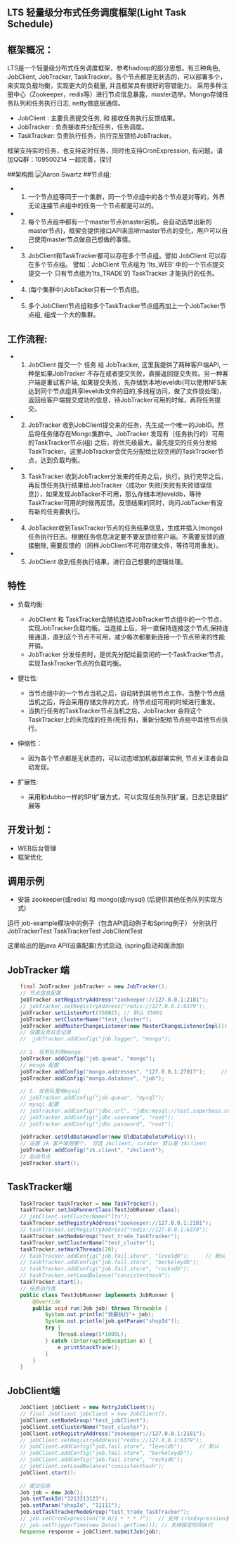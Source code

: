 LTS 轻量级分布式任务调度框架(Light Task Schedule)
-----------------

## 框架概况：
 LTS是一个轻量级分布式任务调度框架，参考hadoop的部分思想。有三种角色, JobClient, JobTracker, TaskTracker。各个节点都是无状态的，可以部署多个，来实现负载均衡，实现更大的负载量, 并且框架具有很好的容错能力。
 采用多种注册中心（Zookeeper，redis等）进行节点信息暴露，master选举。Mongo存储任务队列和任务执行日志, netty做底层通信。
* JobClient : 主要负责提交任务, 和 接收任务执行反馈结果。
* JobTracker : 负责接收并分配任务，任务调度。
* TaskTracker: 负责执行任务，执行完反馈给JobTracker。

框架支持实时任务，也支持定时任务，同时也支持CronExpression, 有问题，请加QQ群：109500214 一起完善，探讨

##架构图
![Aaron Swartz](https://raw.githubusercontent.com/qq254963746/light-task-schedule/master/data/%E6%9E%B6%E6%9E%84%E5%9B%BE.png)
##节点组:
* 1. 一个节点组等同于一个集群，同一个节点组中的各个节点是对等的，外界无论连接节点组中的任务一个节点都是可以的。
* 2. 每个节点组中都有一个master节点(master宕机，会自动选举出新的master节点)，框架会提供接口API来监听master节点的变化，用户可以自己使用master节点做自己想做的事情。
* 3. JobClient和TaskTracker都可以存在多个节点组。譬如 JobClient 可以存在多个节点组。 譬如：JobClient 节点组为 ‘lts_WEB’ 中的一个节点提交提交一个 只有节点组为’lts_TRADE’的 TaskTracker 才能执行的任务。
* 4. (每个集群中)JobTacker只有一个节点组。
* 5. 多个JobClient节点组和多个TaskTracker节点组再加上一个JobTacker节点组, 组成一个大的集群。

## 工作流程:
* 1. JobClient 提交一个 任务 给 JobTracker, 这里我提供了两种客户端API, 一种是如果JobTracker 不存在或者提交失败，直接返回提交失败。另一种客户端是重试客户端, 如果提交失败，先存储到本地leveldb(可以使用NFS来达到同个节点组共享leveldb文件的目的,多线程访问，做了文件锁处理)，返回给客户端提交成功的信息，待JobTracker可用的时候，再将任务提交。
* 2. JobTracker 收到JobClient提交来的任务，先生成一个唯一的JobID。然后将任务储存在Mongo集群中。JobTracker 发现有（任务执行的）可用的TaskTracker节点(组) 之后，将优先级最大，最先提交的任务分发给TaskTracker。这里JobTracker会优先分配给比较空闲的TaskTracker节点，达到负载均衡。
* 3. TaskTracker 收到JobTracker分发来的任务之后，执行。执行完毕之后，再反馈任务执行结果给JobTracker（成功or 失败[失败有失败错误信息]），如果发现JobTacker不可用，那么存储本地leveldb，等待TaskTracker可用的时候再反馈。反馈结果的同时，询问JobTacker有没有新的任务要执行。
* 4. JobTacker收到TaskTracker节点的任务结果信息，生成并插入(mongo)任务执行日志。根据任务信息决定要不要反馈给客户端。不需要反馈的直接删除, 需要反馈的（同样JobClient不可用存储文件，等待可用重发）。
* 5. JobClient 收到任务执行结果，进行自己想要的逻辑处理。

## 特性

* 负载均衡:
     * JobClient 和 TaskTracker会随机连接JobTracker节点组中的一个节点，实现JobTracker负载均衡。当连接上后，将一直保持连接这个节点,保持连接通道，直到这个节点不可用，减少每次都重新连接一个节点带来的性能开销。
     * JobTracker 分发任务时，是优先分配给最空闲的一个TaskTracker节点，实现TaskTracker节点的负载均衡。

* 健壮性:
     * 当节点组中的一个节点当机之后，自动转到其他节点工作。当整个节点组当机之后，将会采用存储文件的方式，待节点组可用的时候进行重发。
     * 当执行任务的TaskTracker节点当机之后，JobTracker 会将这个TaskTracker上的未完成的任务(死任务)，重新分配给节点组中其他节点执行。

* 伸缩性：
     * 因为各个节点都是无状态的，可以动态增加机器部署实例, 节点关注者会自动发现。
* 扩展性:
     * 采用和dubbo一样的SPI扩展方式，可以实现任务队列扩展，日志记录器扩展等

## 开发计划：
* WEB后台管理
* 框架优化

## 调用示例
* 安装 zookeeper(或redis) 和 mongo(或mysql) (后提供其他任务队列实现方式)

运行 job-example模块中的例子（包含API启动例子和Spring例子）
分别执行 JobTrackerTest TaskTrackerTest JobClientTest

这里给出的是java API(设置配置)方式启动, (spring启动和面添加)

## JobTracker 端
```java
    final JobTracker jobTracker = new JobTracker();
    // 节点信息配置
    jobTracker.setRegistryAddress("zookeeper://127.0.0.1:2181");
    // jobTracker.setRegistryAddress("redis://127.0.0.1:6379");
    jobTracker.setListenPort(35002); // 默认 35001
    jobTracker.setClusterName("test_cluster");
    jobTracker.addMasterChangeListener(new MasterChangeListenerImpl());
    // 设置业务日志记录
    //  jobTracker.addConfig("job.logger", "mongo");
    
    // 1. 任务队列用mongo
    jobTracker.addConfig("job.queue", "mongo");
    // mongo 配置
    jobTracker.addConfig("mongo.addresses", "127.0.0.1:27017");     // 多个地址用逗号分割
    jobTracker.addConfig("mongo.database", "job");
    
    // 2. 任务队里用mysql
    // jobTracker.addConfig("job.queue", "mysql");
    // mysql 配置
    // jobTracker.addConfig("jdbc.url", "jdbc:mysql://test.superboss.cc:3306/lts");
    // jobTracker.addConfig("jdbc.username", "root");
    // jobTracker.addConfig("jdbc.password", "root");
    
    jobTracker.setOldDataHandler(new OldDataDeletePolicy());
    // 设置 zk 客户端用哪个， 可选 zkclient, curator 默认是 zkclient
    jobTracker.addConfig("zk.client", "zkclient");
    // 启动节点
    jobTracker.start();
```

## TaskTracker端
```java
    TaskTracker taskTracker = new TaskTracker();
    taskTracker.setJobRunnerClass(TestJobRunner.class);
    // jobClient.setClusterName("lts");
    taskTracker.setRegistryAddress("zookeeper://127.0.0.1:2181");
    // taskTracker.setRegistryAddress("redis://127.0.0.1:6379");
    taskTracker.setNodeGroup("test_trade_TaskTracker");
    taskTracker.setClusterName("test_cluster");
    taskTracker.setWorkThreads(20);
    // taskTracker.addConfig("job.fail.store", "leveldb");     // 默认
    // taskTracker.addConfig("job.fail.store", "berkeleydb");
    // taskTracker.addConfig("job.fail.store", "rocksdb");
    // taskTracker.setLoadBalance("consistenthash");
    taskTracker.start();
    // 任务执行类
    public class TestJobRunner implements JobRunner {
        @Override
        public void run(Job job) throws Throwable {
            System.out.println("我要执行"+ job);
            System.out.println(job.getParam("shopId"));
            try {
                Thread.sleep(5*1000L);
            } catch (InterruptedException e) {
                e.printStackTrace();
            }
        }
    }
```

## JobClient端
```java
    JobClient jobClient = new RetryJobClient();
    // final JobClient jobClient = new JobClient();
    jobClient.setNodeGroup("test_jobClient");
    jobClient.setClusterName("test_cluster");
    jobClient.setRegistryAddress("zookeeper://127.0.0.1:2181");
    // jobClient.setRegistryAddress("redis://127.0.0.1:6379");
    // jobClient.addConfig("job.fail.store", "leveldb");     // 默认
    // jobClient.addConfig("job.fail.store", "berkeleydb");
    // jobClient.addConfig("job.fail.store", "rocksdb");
    // jobClient.setLoadBalance("consistenthash");
    jobClient.start();
    
    // 提交任务
    Job job = new Job();
    job.setTaskId("3213213123");
    job.setParam("shopId", "11111");
    job.setTaskTrackerNodeGroup("test_trade_TaskTracker");
    // job.setCronExpression("0 0/1 * * * ?");  // 支持 cronExpression表达式
    // job.setTriggerTime(new Date().getTime()); // 支持指定时间执行
    Response response = jobClient.submitJob(job);
```



